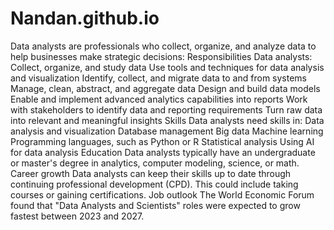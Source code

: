 # Nandan.github.io
Data analysts are professionals who collect, organize, and analyze data to help businesses make strategic decisions: 
Responsibilities
Data analysts: 
Collect, organize, and study data 
Use tools and techniques for data analysis and visualization 
Identify, collect, and migrate data to and from systems 
Manage, clean, abstract, and aggregate data 
Design and build data models 
Enable and implement advanced analytics capabilities into reports 
Work with stakeholders to identify data and reporting requirements 
Turn raw data into relevant and meaningful insights 
Skills
Data analysts need skills in: 
Data analysis and visualization 
Database management 
Big data 
Machine learning 
Programming languages, such as Python or R 
Statistical analysis 
Using AI for data analysis 
Education
Data analysts typically have an undergraduate or master's degree in analytics, computer modeling, science, or math. 
Career growth
Data analysts can keep their skills up to date through continuing professional development (CPD). This could include taking courses or gaining certifications. 
Job outlook
The World Economic Forum found that "Data Analysts and Scientists" roles were expected to grow fastest between 2023 and 2027. 
